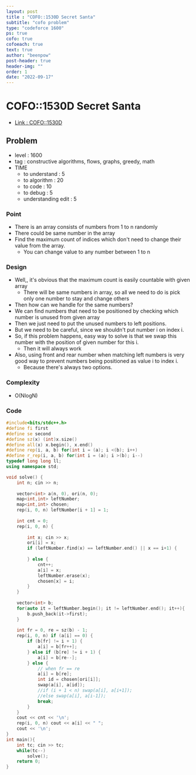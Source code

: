 ```yaml
---
layout: post
title : "COFO::1530D Secret Santa"
subtitle: "cofo problem"
type: "codeforce 1600"
ps: true
cofo: true
cofoeach: true
text: true
author: "beenpow"
post-header: true
header-img: ""
order: 1
date: "2022-09-17"
---
```

# COFO::1530D Secret Santa
- [Link : COFO::1530D](https://codeforces.com/problemset/problem/1530/D)


## Problem 

- level : 1600
- tag : constructive algorithms, flows, graphs, greedy, math
- TIME
  - to understand    : 5
  - to algorithm     : 20
  - to code          : 10
  - to debug         : 5
  - understanding edit : 5 

### Point
- There is an array consists of numbers from 1 to n randomly
- There could be same number in the array
- Find the maximum count of indices which don't need to change their value from the array.
  - You can change value to any number between 1 to n


### Design
- Well,, it's obvious that the maximum count is easily countable with given array
  - There will be same numbers in array, so all we need to do is pick only one number to stay and change others
- Then how can we handle for the same numbers?
- We can find numbers that need to be positioned by checking which number is unused from given array
- Then we just need to put the unused numbers to left positions.
- But we need to be careful, since we shouldn't put number i on index i.
- So, if this problem happens, easy way to solve is that we swap this number with the position of given number for this i.
  - Then it will always work
- Also, using front and rear number when matching left numbers is very good way to prevent numbers being positioned as value i to index i.
  - Because there's always two options.


### Complexity
- O(NlogN)

### Code

```cpp
#include<bits/stdc++.h>
#define fi first
#define se second
#define sz(x) (int)x.size()
#define all(x) x.begin(), x.end()
#define rep(i, a, b) for(int i = (a); i <(b); i++)
#define r_rep(i, a, b) for(int i = (a); i >(b); i--)
typedef long long ll;
using namespace std;

void solve() {
    int n; cin >> n;
    
    vector<int> a(n, 0), ori(n, 0);
    map<int,int> leftNumber;
	map<int,int> chosen;
    rep(i, 0, n) leftNumber[i + 1] = 1;
    
    int cnt = 0;
    rep(i, 0, n) {
	
        int x; cin >> x;
		ori[i] = x;
        if (leftNumber.find(x) == leftNumber.end() || x == i+1) {
            
        } else {
            cnt++;
            a[i] = x;
            leftNumber.erase(x);
			chosen[x] = i;
        }
    }
    
    vector<int> b;
    for(auto it = leftNumber.begin(); it != leftNumber.end(); it++){
        b.push_back(it->first);
    }
    
    int fr = 0, re = sz(b) - 1;
    rep(i, 0, n) if (a[i] == 0) {
        if (b[fr] != i + 1) {
            a[i] = b[fr++];
        } else if (b[re] != i + 1) {
            a[i] = b[re--];
        } else {
            // when fr == re
            a[i] = b[re];
			int id = chosen[ori[i]];
			swap(a[i], a[id]);
            //if (i + 1 < n) swap(a[i], a[i+1]);
            //else swap(a[i], a[i-1]);
            break;
        }
    }
    cout << cnt << '\n';
    rep(i, 0, n) cout << a[i] << " ";
    cout << '\n';
}
int main(){
    int tc; cin >> tc;
    while(tc--)
        solve();
    return 0;
}

```
